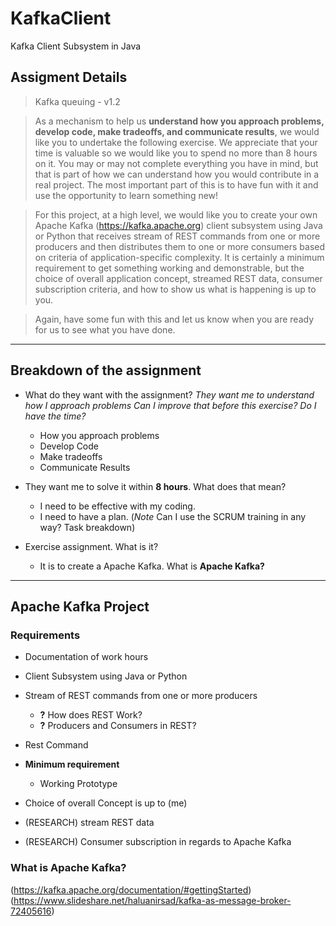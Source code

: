 # KafkaClient
Kafka Client Subsystem in Java 

## Assigment Details
> Kafka queuing - v1.2

> As a mechanism to help us **understand how you approach problems, develop code, make tradeoffs, and communicate results**, we would like you to undertake the following exercise.   We appreciate that your time is valuable so we would like you to spend no more than 8 hours on it.   You may or may not complete everything you have in mind, but that is part of how we can understand how you would contribute in a real project.  The most important part of this is to have fun with it and use the opportunity to learn something new!

> For this project, at a high level, we would like you to create your own Apache Kafka (https://kafka.apache.org) client subsystem using Java or Python that receives stream of REST commands from one or more producers and then distributes them to one or more consumers based on criteria of application-specific complexity.   It is certainly a minimum requirement to get something working and demonstrable, but the choice of overall application concept, streamed REST data, consumer subscription criteria, and how to show us what is happening is up to you.

> Again, have some fun with this and let us know when you are ready for us to see what you have done.


---
## Breakdown of the assignment
- What do they want with the assignment? *They want me to understand how I approach problems* *Can I improve that before this exercise? Do I have the time?*
  - How you approach problems
  - Develop Code
  - Make tradeoffs
  - Communicate Results

- They want me to solve it within **8 hours**. What does that mean?
  - I need to be effective with my coding.
  - I need to have a plan. (*Note* Can I use the SCRUM training in any way? Task breakdown)

- Exercise assignment. What is it?
  -  It is to create a Apache Kafka. What is **Apache Kafka?**

----
## Apache Kafka Project
### Requirements
- Documentation of work hours
- Client Subsystem using Java or Python
- Stream of REST commands from one or more producers
  - **?** How does REST Work?
  - **?** Producers and Consumers in REST?

- Rest Command
- **Minimum requirement**
  - Working Prototype

- Choice of overall Concept is up to (me)
- (RESEARCH) stream REST data
- (RESEARCH) Consumer subscription in regards to Apache Kafka


### What is Apache Kafka?
(https://kafka.apache.org/documentation/#gettingStarted)
(https://www.slideshare.net/haluanirsad/kafka-as-message-broker-72405616)
